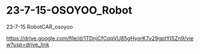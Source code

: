 # 23-7-15-OSOYOO_Robot
23-7-15  RobotCAR_osoyoo

https://drive.google.com/file/d/1TDnjCfCqqVU85gHyorK7v29gptYISZn9/view?usp=drive_link
